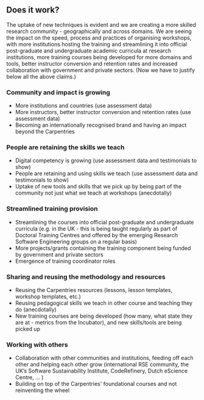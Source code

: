 ## Does it work?
The uptake of new techniques is evident and we are creating a more skilled research community - 
geographically and across domains. We are seeing the impact on the speed, process and practices of 
organising workshops, with more institutions hosting the training and streamlining it 
into official post-graduate and undergraduate academic curricula at research institutions, 
more training courses being developed for more domains and tools, 
better instructor conversion and retention rates and increased collaboration with government and private sectors.
(Now we have to justify below all the above claims.)

### Community and impact is growing 
- More institutions and countries (use assessment data)
- More instructors, better instructor conversion and retention rates (use assessment data)
- Becoming an internationally recognised brand and having an impact beyond the Carpentries

### People are retaining the skills we teach
- Digital competency is growing (use assessment data and testimonials to show)
- People are retaining and using skills we teach (use assessment data and testimonials to show)
- Uptake of new tools and skills that we pick up by being part of the community not just what we teach at workshops (anecdotally)

### Streamlined training provision
- Streamlining the courses into official post-graduate and undergraduate curricula (e.g. in the UK - this is being taught
  regularly as part of Doctoral Training Centres and offered by the emerging Research Software Engineering groups on a regular basis)
- More projects/grants containing the training component being funded by government and private sectors 
- Emergence of training coordinator roles

### Sharing and reusing the methodology and resources
- Reusing the Carpentries resources (lessons, lesson templates, workshop templates, etc.)
- Reusing pedagogical skills we teach in other course and teaching they do (anecdotally)
- New training courses are being developed (how many, what state they are at - metrics from the Incubator), and new skills/tools are being picked up

### Working with others
- Collaboration with other communities and institutions, feeding off each other and helping each other grow (international RSE community, the UK’s Software Sustainability Institute, CodeRefinery, Dutch eScience Centre, ... )
- Building on top of the Carpentries' foundational courses and not reinventing the wheel

